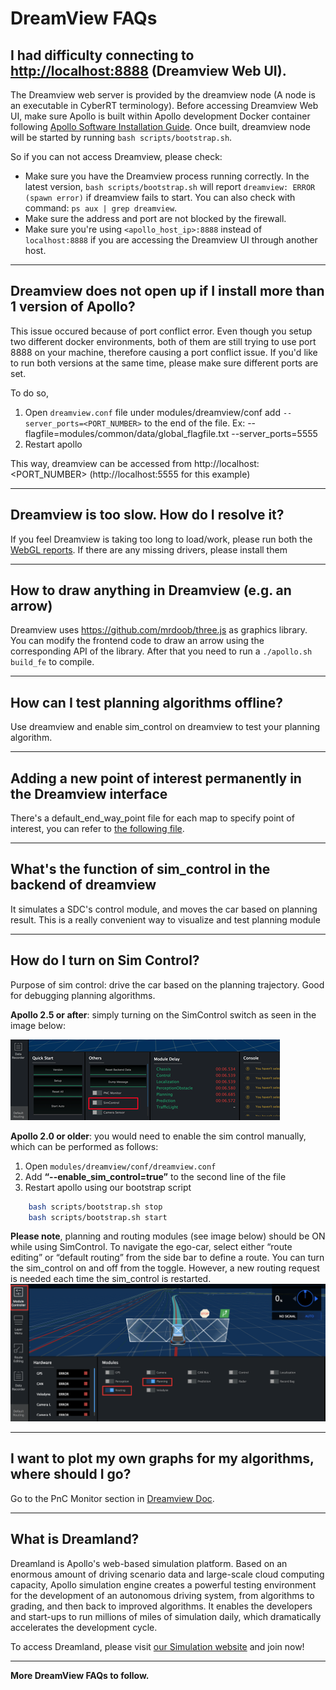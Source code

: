 # DreamView FAQs

## I had difficulty connecting to <http://localhost:8888> (Dreamview Web UI).

The Dreamview web server is provided by the dreamview node (A node is an
executable in CyberRT terminology). Before accessing Dreamview Web UI, make sure
Apollo is built within Apollo development Docker container following
[Apollo Software Installation Guide](../01Installation%20Instructions/apollo_software_installation_guide.md).
Once built, dreamview node will be started by running
`bash scripts/bootstrap.sh`.

So if you can not access Dreamview, please check:

- Make sure you have the Dreamview process running correctly. In the latest
  version, `bash scripts/bootstrap.sh` will report
  `dreamview: ERROR (spawn error)` if dreamview fails to start. You can also
  check with command: `ps aux | grep dreamview`.
- Make sure the address and port are not blocked by the firewall.
- Make sure you're using `<apollo_host_ip>:8888` instead of `localhost:8888` if
  you are accessing the Dreamview UI through another host.

---

## Dreamview does not open up if I install more than 1 version of Apollo?

This issue occured because of port conflict error. Even though you setup two
different docker environments, both of them are still trying to use port 8888 on
your machine, therefore causing a port conflict issue. If you'd like to run both
versions at the same time, please make sure different ports are set.

To do so,

1. Open `dreamview.conf` file under modules/dreamview/conf add
   `--server_ports=<PORT_NUMBER>` to the end of the file. Ex:
   --flagfile=modules/common/data/global_flagfile.txt --server_ports=5555
2. Restart apollo

This way, dreamview can be accessed from http://localhost:<PORT_NUMBER>
(http://localhost:5555 for this example)

---

## Dreamview is too slow. How do I resolve it?

If you feel Dreamview is taking too long to load/work, please run both the
[WebGL reports](http://webglreport.com/?v=1). If there are any missing drivers,
please install them

---

## How to draw anything in Dreamview (e.g. an arrow)

Dreamview uses https://github.com/mrdoob/three.js as graphics library. You can
modify the frontend code to draw an arrow using the corresponding API of the
library. After that you need to run a `./apollo.sh build_fe` to compile.

---

## How can I test planning algorithms offline?

Use dreamview and enable sim_control on dreamview to test your planning
algorithm.

---

## Adding a new point of interest permanently in the Dreamview interface

There's a default_end_way_point file for each map to specify point of interest,
you can refer to
[the following file](../../modules/map/data/demo/default_end_way_point.txt).

---

## What's the function of sim_control in the backend of dreamview

It simulates a SDC's control module, and moves the car based on planning result.
This is a really convenient way to visualize and test planning module

---

## How do I turn on Sim Control?

Purpose of sim control: drive the car based on the planning trajectory. Good for
debugging planning algorithms.

**Apollo 2.5 or after**: simply turning on the SimControl switch as seen in the
image below:

![](images/sim_control_2.5.png)

**Apollo 2.0 or older**: you would need to enable the sim control manually,
which can be performed as follows:

1. Open `modules/dreamview/conf/dreamview.conf`
2. Add **“--enable_sim_control=true”** to the second line of the file
3. Restart apollo using our bootstrap script

```bash
    bash scripts/bootstrap.sh stop
    bash scripts/bootstrap.sh start
```

**Please note**, planning and routing modules (see image below) should be ON
while using SimControl. To navigate the ego-car, select either “route editing”
or “default routing” from the side bar to define a route. You can turn the
sim_control on and off from the toggle. However, a new routing request is needed
each time the sim_control is restarted. ![](images/sim_control_2.0.png)

---

## I want to plot my own graphs for my algorithms, where should I go?

Go to the PnC Monitor section in
[Dreamview Doc](../12Apollo%20Tool/%E5%8F%AF%E8%A7%86%E5%8C%96%E4%BA%A4%E4%BA%92%E5%B7%A5%E5%85%B7Dremview/dreamview_usage_table.md).

---

## What is Dreamland?

Dreamland is Apollo's web-based simulation platform. Based on an enormous amount
of driving scenario data and large-scale cloud computing capacity, Apollo
simulation engine creates a powerful testing environment for the development of
an autonomous driving system, from algorithms to grading, and then back to
improved algorithms. It enables the developers and start-ups to run millions of
miles of simulation daily, which dramatically accelerates the development cycle.

To access Dreamland, please visit
[our Simulation website](http://apollo.auto/platform/simulation.html) and join
now!

---

**More DreamView FAQs to follow.**
